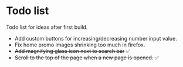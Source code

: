 # Todo list

Todo list for ideas after first build.

- Add custom buttons for increasing/decreasing number input value.
- Fix home promo images shrinking too much in firefox.
- ~~Add magnifying glass icon next to search bar~~ ✅
- ~~Scroll to the top of the page when a new page is opened.~~ ✅